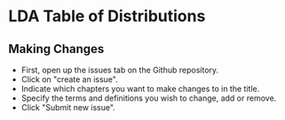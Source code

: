 # LDA Table of Distributions

## Making Changes
* First, open up the issues tab on the Github repository.
* Click on "create an issue".
* Indicate which chapters you want to make changes to in the title.
* Specify the terms and definitions you wish to change, add or remove.
* Click "Submit new issue".